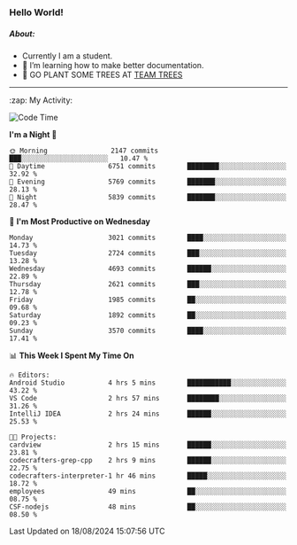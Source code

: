 ### Hello World!

##### About:
- Currently I am a student.
- 🌱 I’m learning how to make better documentation.
- 🌱 GO PLANT SOME TREES AT [TEAM TREES](https://teamtrees.org/)

---
  <summary>:zap: My Activity:</summary>
  
<!--START_SECTION:waka-->
![Code Time](http://img.shields.io/badge/Code%20Time-1%2C412%20hrs%2037%20mins-blue)

**I'm a Night 🦉** 

```text
🌞 Morning                2147 commits        ███░░░░░░░░░░░░░░░░░░░░░░   10.47 % 
🌆 Daytime                6751 commits        ████████░░░░░░░░░░░░░░░░░   32.92 % 
🌃 Evening                5769 commits        ███████░░░░░░░░░░░░░░░░░░   28.13 % 
🌙 Night                  5839 commits        ███████░░░░░░░░░░░░░░░░░░   28.47 % 
```
📅 **I'm Most Productive on Wednesday** 

```text
Monday                   3021 commits        ████░░░░░░░░░░░░░░░░░░░░░   14.73 % 
Tuesday                  2724 commits        ███░░░░░░░░░░░░░░░░░░░░░░   13.28 % 
Wednesday                4693 commits        ██████░░░░░░░░░░░░░░░░░░░   22.89 % 
Thursday                 2621 commits        ███░░░░░░░░░░░░░░░░░░░░░░   12.78 % 
Friday                   1985 commits        ██░░░░░░░░░░░░░░░░░░░░░░░   09.68 % 
Saturday                 1892 commits        ██░░░░░░░░░░░░░░░░░░░░░░░   09.23 % 
Sunday                   3570 commits        ████░░░░░░░░░░░░░░░░░░░░░   17.41 % 
```


📊 **This Week I Spent My Time On** 

```text
🔥 Editors: 
Android Studio           4 hrs 5 mins        ███████████░░░░░░░░░░░░░░   43.22 % 
VS Code                  2 hrs 57 mins       ████████░░░░░░░░░░░░░░░░░   31.26 % 
IntelliJ IDEA            2 hrs 24 mins       ██████░░░░░░░░░░░░░░░░░░░   25.53 % 

🐱‍💻 Projects: 
cardview                 2 hrs 15 mins       ██████░░░░░░░░░░░░░░░░░░░   23.81 % 
codecrafters-grep-cpp    2 hrs 9 mins        ██████░░░░░░░░░░░░░░░░░░░   22.75 % 
codecrafters-interpreter-1 hr 46 mins        █████░░░░░░░░░░░░░░░░░░░░   18.72 % 
employees                49 mins             ██░░░░░░░░░░░░░░░░░░░░░░░   08.75 % 
CSF-nodejs               48 mins             ██░░░░░░░░░░░░░░░░░░░░░░░   08.50 % 
```


 Last Updated on 18/08/2024 15:07:56 UTC
<!--END_SECTION:waka-->
